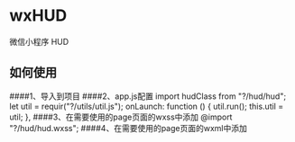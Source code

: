 # wxHUD
微信小程序 HUD

## 如何使用

####1、导入到项目
####2、app.js配置
	import hudClass from "?/hud/hud";
	let util = requir("?/utils/util.js");
	onLaunch: function () {
    	util.run();
    	this.util = util;
  	},
####3、在需要使用的page页面的wxss中添加 
	@import "?/hud/hud.wxss";
####4、在需要使用的page页面的wxml中添加
	<import src="?/hud/hud.wxml" />
	<template is="isHUD" data="{{...hud.infos}}"/>
####5、在page的js中调用
	this.hud = app.hudClass(this).hud;//初始化
	this.hud.show(); // 默认显示加载，需主动调用隐藏hide();
	this.hud.showSuccess("加载成功"); // 成功并隐藏
	...
	// 进度条，加载完成后需手动调用hide()进行隐藏
	this.hud.showProgress("10", "进度信息"); 
	
具体使用请参考demo

感谢wux的支持 https://github.com/skyvow/wux